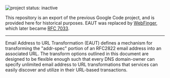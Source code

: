 ![project status: inactive](https://img.shields.io/badge/project_status-inactive-red.svg?style=flat)This repository is an export of the previous Google Code project, and is provided here for historical purposes.  EAUT was replaced by [WebFinger](https://webfinger.net), which later became [RFC 7033](https://tools.ietf.org/html/rfc7033).----Email Address to URL Transformation (EAUT) defines a mechanism for transforming the "addr-spec" portion of an RFC2822 email address into an associated URL. The transform options outlined in this document are designed to be flexible enough such that every DNS domain-owner can specify unlimited email address to URL transformations that services can easily discover and utilize in their URL-based transactions.